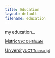 ```yaml
---
title: Education
layout: default
filename: education
--- 
```

my education...

<p>
  <a href="resources/MatricCertificate_StefanDominicus.pdf" target="_blank">Matric<small>NSC Certificate</small></a>
</p>

<p>
  <a href="resources/UCT_Transcript_StefanDominicus.pdf" target="_blank">University<small>UCT Transcript</small></a>
</p>
